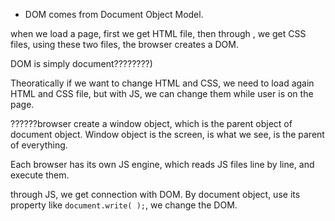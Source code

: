 - DOM comes from Document Object Model.

when we load a page, first we get HTML file, then through <link>, we get CSS files, using these two files,
the browser creates a DOM.

DOM is simply document????????)

 Theoratically if we want to change HTML and CSS, we need to load again HTML and CSS file, 
 but with JS, we can change them while user is on the page.
 
 ??????browser create a window object, which is the parent object of document object. 
 Window object is the screen, is what we see, is the parent of everything.
 
 Each browser has its own JS engine, which reads JS files line by line, and execute them.
 
 through JS, we get connection with DOM. By document object, use its property like ```document.write( );```,
 we change the DOM.
 
 
 

